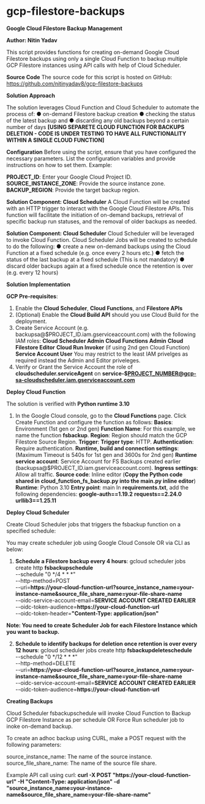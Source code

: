 # gcp-filestore-backups

**Google Cloud Filestore Backup Management**

**Author: Nitin Yadav**

This script provides functions for creating on-demand Google Cloud Filestore backups using only a single Cloud Function to backup multiple GCP Filestore instances using API calls with help of Cloud Scheduler.


**Source Code**
The source code for this script is hosted on GitHub: https://github.com/nitinyadav8/gcp-filestore-backups


**Solution Approach**

The solution leverages Cloud Function and Cloud Scheduler to automate the process of:
● on-demand Filestore backup creation
● checking the status of the latest backup and
● discarding any old backups beyond a certain number of days **[USING SEPARETE CLOUD FUNCTION FOR BACKUPS DELETION - CODE IS UNDER TESTING TO HAVE ALL FUNCTIONALITY WITHIN A SINGLE CLOUD FUNCTION]**

**Configuration**
Before using the script, ensure that you have configured the necessary parameters. List the configuration variables and provide instructions on how to set them. Example:

**PROJECT_ID**: Enter your Google Cloud Project ID.
**SOURCE_INSTANCE_ZONE**: Provide the source instance zone.
**BACKUP_REGION**: Provide the target backup region.


**Solution Component: Cloud Scheduler**
A Cloud Function will be created with an HTTP trigger to interact with the Google Cloud Filestore APIs. This function will facilitate the initiation of on-demand backups, retrieval of specific backup run statuses, and the removal of older backups as needed.

**Solution Component: Cloud Scheduler**
Cloud Scheduler will be leveraged to invoke Cloud Function. Cloud Scheduler Jobs will be created to schedule to do the following:
● create a new on-demand backups using the Cloud Function at a fixed schedule (e.g. once every 2 hours etc.)
● fetch the status of the last backup at a fixed schedule (This is not mandatory)
● discard older backups again at a fixed schedule once the retention is over (e.g. every 12 hours)


**Solution Implementation**

**GCP Pre-requisites**:

1. Enable the **Cloud Scheduler**, **Cloud Functions**, and **Filestore APIs**
2. (Optional) Enable the **Cloud Build API** should you use Cloud Build for the deployment.
3. Create Service Account (e.g. backupsa@$PROJECT_ID.iam.gserviceaccount.com) with the following IAM roles:
     **Cloud Scheduler Admin**
     **Cloud Functions Admin**
     **Cloud Filestore Editor**
     **Cloud Run Invoker** (if using 2nd gen Cloud Function)
     **Service Account User**
   You may restrict to the least IAM privelges as required instead the Admin and Editor priveleges.
4. Verify or Grant the Service Account the role of **cloudscheduler.serviceAgent** on **service-$PROJECT_NUMBER@gcp-sa-cloudscheduler.iam.gserviceaccount.com**


**Deploy Cloud Function**

The solution is verified with **Python runtime 3.10**

1. In the Google Cloud console, go to the **Cloud Functions** page.
  Click Create Function and configure the function as follows:
  **Basics**: Environment (1st gen or 2nd gen)
  **Function Name**: For this example, we name the function **fsbackup**.
  **Region**: Region should match the GCP Filestore Source Region.
  **Trigger**:
  **Trigger type**: HTTP.
  **Authentication**: Require authentication.
  **Runtime, build and connection settings**: (Maximum Timeout is 540s for 1st gen and 3600s for 2nd gen)
  **Runtime service account**: Service Account for FS Backups created earlier (backupsa@$PROJECT_ID.iam.gserviceaccount.com).
  **Ingress settings**: Allow all traffic.
  **Source code**: Inline editor (**Copy the Python code shared in cloud_function_fs_backup.py into the main.py inline editor**)
  **Runtime**: Python 3.10
  **Entry point**: main
   In **requirements.txt**, add the following dependencies:
   **google-auth==1.19.2**
   **requests==2.24.0**
   **urllib3==1.25.11**


**Deploy Cloud Scheduler**

Create Cloud Scheduler jobs that triggers the fsbackup function on a specified schedule:

You may create scheduler job using Google Cloud Console OR via CLI as below:

1. **Schedule a Filestore backup every 4 hours**:
gcloud scheduler jobs create http **fsbackupschedule** \
    --schedule "0 */4 * * *" \
    --http-method=POST \
    --uri=**https://your-cloud-function-url?source_instance_name=your-instance-name&source_file_share_name=your-file-share-name** \
    --oidc-service-account-email=**SERVICE ACCOUNT CREATED EARLIER**    \
    --oidc-token-audience=**https://your-cloud-function-url** \
    --oidc-token-header=**"Content-Type: application/json"**

**Note: You need to create Scheduler Job for each Filestore Instance which you want to backup.**

2. **Schedule to identify backups for deletion once retention is over every 12 hours**:
gcloud scheduler jobs create http **fsbackupdeleteschedule** \
    --schedule "0 */12 * * *" \
    --http-method=DELETE \
    --uri=**https://your-cloud-function-url?source_instance_name=your-instance-name&source_file_share_name=your-file-share-name** \
    --oidc-service-account-email=**SERVICE ACCOUNT CREATED EARLIER**    \
    --oidc-token-audience=**https://your-cloud-function-url**

**Creating Backups**

Cloud Scheduler fsbackupschedule will invoke Cloud Function to Backup GCP Filestore Instance as per schedule OR Force Run scheduler job to inoke on-demand backup.

To create an adhoc backup using CURL, make a POST request with the following parameters:

source_instance_name: The name of the source instance.
source_file_share_name: The name of the source file share.

Example API call using curl:
**curl -X POST "https://your-cloud-function-url" -H "Content-Type: application/json" -d "source_instance_name=your-instance-name&source_file_share_name=your-file-share-name"**
